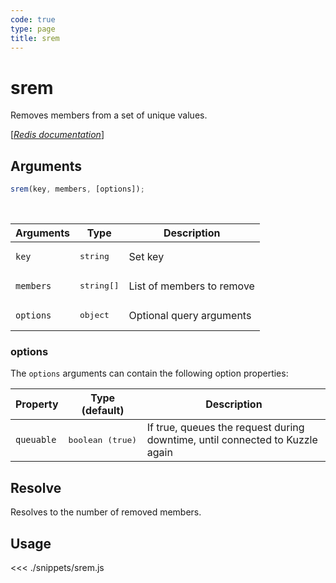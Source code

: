 ```yaml
---
code: true
type: page
title: srem
---
```


# srem

Removes members from a set of unique values.

[[_Redis documentation_]](https://redis.io/commands/srem)

## Arguments

```js
srem(key, members, [options]);
```

<br/>

| Arguments | Type                | Description               |
| --------- | ------------------- | ------------------------- |
| `key`     | <pre>string</pre>   | Set key                   |
| `members` | <pre>string[]</pre> | List of members to remove |
| `options` | <pre>object</pre>   | Optional query arguments  |

### options

The `options` arguments can contain the following option properties:

| Property   | Type (default)            | Description                                                                  |
| ---------- | ------------------------- | ---------------------------------------------------------------------------- |
| `queuable` | <pre>boolean (true)</pre> | If true, queues the request during downtime, until connected to Kuzzle again |

## Resolve

Resolves to the number of removed members.

## Usage

<<< ./snippets/srem.js
